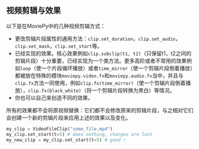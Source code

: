 ## 视频剪辑与效果

以下是在MoviePy中的几种视频剪辑方式：

* 更改剪辑片段属性的通用方法：`clip.set_duration`，`clip.set_audio`，`clip.set_mask`，`clip.set_start`等。
* 已经实现的效果。核心效果例如`clip.subclip(t1, t2)`（只保留t1，t2之间的剪辑片段）十分重要，已经实现为一个类方法。更多高阶或者不常用的效果例如`loop`（使一个片段循环播放）或者`time_mirror`（使一个剪辑片段倒着播放）都被放在特殊的模块`moviepy.video.fx`和`moviepy.audio.fx`当中，并且与`clip.fx`方法一同使用，例如`clip.fx(time_mirror)`（使一个剪辑片段倒着播放），`clip.fx(black_white)`（将一个剪辑片段转换为黑白）等情况。
* 你也可以自己来创造不同的效果。

所有的效果都不会将原视频替换：它们都不会修改原来的剪辑片段，与之相对它们会创建一个新的剪辑片段来应用上述的效果以及变化。

```python
my_clip = VideoFileClip("some_file.mp4")
my_clip.set_start(t=5) # does nothing, changes are lost
my_new_clip = my_clip.set_start(t=5) # good !
```


